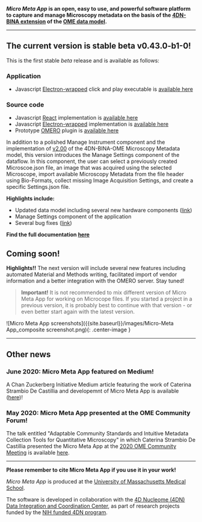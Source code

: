 
<!-- ## Micro Meta App -->

**_Micro Meta App_ is an open, easy to use, and powerful software platform to capture and manage Microscopy metadata on the basis of the [4DN-BINA extension](https://arxiv.org/abs/1910.11370) of the [OME data model](https://docs.openmicroscopy.org/ome-model/6.1.1/developers/model-overview.html).**

----

## The current version is stable beta v0.43.0-b1-0!

This is the first stable *beta* release and is available as follows:

### Application
* Javascript [Electron-wrapped](https://www.electronjs.org/) click and play executable is [available here](https://github.com/WU-BIMAC/MicroMetaApp-Electron/releases/tag/0.43.0-b1-0) 

### Source code
* Javascript [React](https://reactjs.org/) implementation is [available here](https://github.com/WU-BIMAC/MicroMetaApp-React)
* Javascript [Electron-wrapped](https://www.electronjs.org/) implementation is [available here](https://github.com/WU-BIMAC/MicroMetaApp-Electron)
* Prototype [OMERO](https://www.openmicroscopy.org/omero/scientists/) plugin is [available here](https://github.com/WU-BIMAC/MicroMetaApp-Omero)

<!-- See the [changelog]() for more details. -->

In addition to a polished Manage Instrument component and the implementation of [v2.00](https://github.com/WU-BIMAC/MicroscopyMetadata4DNGuidelines/tree/master/Model/in%20progress/v02-00) of the 4DN-BINA-OME Microscopy Metadata model, this version introduces the Manage Settings component of the dataflow. 
In this component, the user can select a previously created Microscoe.json file, an image that was acquired using the selected Microscope, import available Microscopy Metadata from the file header using Bio-Formats, collect missing Image Acquisition Settings, and create a specific Settings.json file.


**Highlights include:**
* Updated data model including several new hardware components ([link](https://github.com/WU-BIMAC/MicroscopyMetadata4DNGuidelines/tree/master/Model/in%20progress/v02-00))
* Manage Settings component of the application
* Several bug fixes ([link](https://github.com/WU-BIMAC/MicroMetaApp-React/issues))

**Find the full documentation [here](https://micrometaapp-docs.readthedocs.io/en/latest/index.html)**

## Coming soon!

**Highlights!!**
The next version will include several new features including automated Material and Methods writing, facilitated import of vendor information and a better integration with the OMERO server.
Stay tuned!

> **Important!** It is not recommended to mix different version of Micro Meta App for working on Microcope files. If you started a project in a previous version, it is probably best to continue with that version - or even better start again with the latest version.

![Micro Meta App screenshots]({{site.baseurl}}/images/Micro-Meta App_composite screenshot.png){: .center-image }

----
## Other news

### June 2020: Micro Meta App featured on Medium!
A Chan Zuckerberg Initiative Medium article featuring the work of Caterina Strambio De Castillia and developemnt of Micro Meta App is available ([here](https://medium.com/@cziscience/5-imaging-scientists-share-insights-1ece553e9da3))!

### May 2020: Micro Meta App presented at the OME Community Forum!
The talk entitled "Adaptable Community Standards and Intuitive Metadata Collection Tools for Quantitative Microscopy" in which Caterina Strambio De Castillia presented the Micro Meta App at the [2020 OME Community Meeting](https://www.openmicroscopy.org/events/ome-community-meeting-2020/) is available [here](https://www.openmicroscopy.org/events/ome-community-meeting-2020/day2/).

----
**Please remember to cite Micro Meta App if you use it in your work!**

_Micro Meta App_ is produced at the <a href="https://www.umassmed.edu/pmm/">University of Massachusetts Medical School</a>.

The software is developed in collaboration with the <a href="http://dcic.4dnucleome.org/">4D Nucleome (4DN) Data Integration and Coordination Center</a>, as part of research projects funded by the <a href="https://commonfund.nih.gov/4DNucleome">NIH funded 4DN program</a>.
